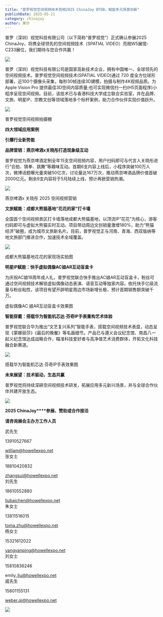 ```yaml
---
title: "普罗视觉空间视频技术亮相2025 ChinaJoy BTOB，赋能多元场景创新"
publishDate: 2025-05-21
category: chinajoy
author: 莱尔
---
```


普罗（深圳）视觉科技有限公司（以下简称“普罗视觉”）正式确认参展2025 ChinaJoy，将携全球领先的空间视频技术（SPATIAL VIDEO）亮相W5展馆-C233展位，我们期待与您合作共赢！

![](https://ec-net-1251389766.cos.ap-shanghai.myqcloud.com/wp-content/uploads/2025/05/20250521135939626.jpg)

普罗（深圳）视觉科技有限公司是国家高新技术企业，拥有中国唯一、全球领先的空间视频技术。普罗视觉空间视频技术(SPATIAL VIDEO)通过 720 度全方位球形部署，近100个摄像头采集，每秒30帧连续3D建模，拍摄与制作4K视频品质。为Apple Vision Pro 提供最佳3D空间内容质量;也可实现微信扫一扫(H5页面程序)小程序呈现空间视频。目前，该技术已与香港科技大学成立联合实验室，并在品牌、文旅、明星IP、宗教文创等领域落地多个标杆案例，助力合作伙伴实现价值跃升。

![](https://ec-net-1251389766.cos.ap-shanghai.myqcloud.com/wp-content/uploads/2025/05/20250521135942759.png)

普罗视觉空间视频拍摄棚

**四大领域应用案例**

**引爆行业新势能**

**品牌营销：燕京啤酒x关晓彤打造现象级互动**

普罗视觉为燕京啤酒定制全年15支空间视频内容，用户扫码即可与代言人关晓彤进行“合拍、猜拳、跳舞”等趣味互动。首期6支内容上线后，小程序突破100万人次，微博话题曝光量突破50亿次，讨论量达167万次，推动燕京啤酒品牌价值首破2000亿元。剩余9支内容将于5月陆续上线，预计再掀营销热潮。  

![](https://ec-net-1251389766.cos.ap-shanghai.myqcloud.com/wp-content/uploads/2025/05/20250521135946685-1024x583.png)

燕京啤酒x 关晓彤 2025 空间视频营销

**文旅赋能：成都大熊猫基地“花花的家”打卡墙**

全国首个空间视频景区打卡墙落地成都大熊猫基地，以顶流IP“花花”为核心，游客扫码即可与虚拟大熊猫实时互动。项目带动周边文创销量激增180%，助力“熊猫经济”破圈，成为城市文旅新名片。目前，普罗视觉正与河南、青海、西双版纳等地文旅部门推进合作，加速技术全域覆盖。 

![](https://ec-net-1251389766.cos.ap-shanghai.myqcloud.com/wp-content/uploads/2025/05/20250521135949558-1024x576.png)

成都大熊猫基地花花的家现场实拍图

**明星IP赋能：快手虚拟偶像AC娘AR互动盲盒卡**

为庆祝AC娘18周年成人礼，普罗视觉联合快手推出AC娘AR互动盲盒卡，粉丝可通过空间视频技术解锁虚拟偶像动态表演、语音互动等独家内容。依托快手亿级流量与粉丝粘性，该项目有望开辟明星周边市场新增长极，预计首期销售额突破千万。

虚拟偶像AC 娘AR互动盲盒卡效果图

**智能穿戴：搭载华为智能机芯达·芬奇IP手表重构艺术体验**

普罗视觉联合华为推出“文艺复兴系列”智能手表，搭载空间视频技术表盘，动态呈现《蒙娜丽莎》《最后的晚餐》等名画细节。产品已与遵义会议纪念馆、南昌八一起义纪念馆达成战略合作，瞄准科技爱好者与高净值艺术消费群体，开拓文化科技融合新赛道。 

![](https://ec-net-1251389766.cos.ap-shanghai.myqcloud.com/wp-content/uploads/2025/05/20250521135952938.png)

搭载华为智能机芯达·芬奇IP手表效果图

**未来展望：技术驱动，生态共赢**

普罗视觉将持续深耕空间视频技术研发，拓展应用多元新兴场景，并与全球合作伙伴共建开放生态。

![](https://ec-net-1251389766.cos.ap-shanghai.myqcloud.com/wp-content/uploads/2025/05/20250521135956777.png)

**2025 ChinaJoy****参展、赞助或合作接洽**

**请咨询展会主办方工作人员**

武先生

13910527667

william@howellexpo.net  
张女士

18810420832

zhangsui@howellexpo.net  
刘先生

18610552880

liubaichen@howellexpo.net  
朱女士

13811516015

toma.zhu@howellexpo.net  
杨女士

15321612022

yangyanping@howellexpo.net  
刘女士

15810836246

emily\_liu@howellexpo.net  
戚先生

15801155131

weber.qi@howellexpo.net

![](https://ec-net-1251389766.cos.ap-shanghai.myqcloud.com/wp-content/uploads/2025/05/20250521140002207.png)
